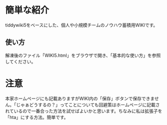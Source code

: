 # 簡単な紹介
tiddywiki5をベースにした、個人や小規模チームのノウハウ蓄積用WIKIです。

## 使い方
解凍後のファイル「WIKI5.html」をブラウザで開き、「基本的な使い方」を参照してください。

# 注意
本家ホームページにも記載ありますがWIKI内の「保存」ボタンで保存できません。「じゃぁどうするの？」ってことについても回避策はホームページに記載されているので一番合った方法を試せばよいかと思います。ちなみに私は拡張子を「hta」にする方法。簡単です。
